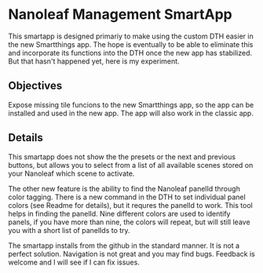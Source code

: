 # Nanoleaf Management SmartApp

This smartapp is designed primariy to make using the custom DTH easier in the new Smartthings app.  The hope is eventually to be able to eliminate this and incorporate its functions into the DTH once the new app has stabilized.  But that hasn't happened yet, here is my experiment.

## Objectives

Expose missing tile funcions to the new Smartthings app, so the app can be installed and used in the new app.  The app will also work in the classic app.

## Details

This smartapp does not show the the presets or the next and previous buttons, but allows you to select from a list of all available scenes stored on your Nanoleaf which scene to activate.

The other new feature is the ability to find the Nanoleaf panelId through color tagging.  There is a new command in the DTH to set individual panel colors (see Readme for details), but it requres the panelId to work.  This tool helps in finding the panelId.  Nine different colors are used to identify panels, if you have more than nine, the colors will repeat, but will still leave you with a short list of panelIds to try.

The smartapp installs from the github in the standard manner.  It is not a perfect solution.  Navigation is not great and you may find bugs.  Feedback is welcome and I will see if I can fix issues.